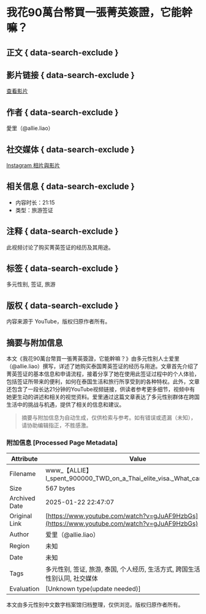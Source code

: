 # 我花90萬台幣買一張菁英簽證，它能幹嘛？

## 正文 { data-search-exclude }


## 影片链接 { data-search-exclude }
[查看影片](https://www.youtube.com/watch?v=PYn8BtfESJE)

## 作者 { data-search-exclude }
愛里（@allie.liao）

## 社交媒体 { data-search-exclude }
[Instagram 相片與影片](https://www.instagram.com/allie.liao/)

## 相关信息 { data-search-exclude }
- 内容时长：21:15
- 类型：旅游签证

## 注释 { data-search-exclude }
此视频讨论了购买菁英签证的经历及其用途。

## 标签 { data-search-exclude }
多元性别, 签证, 旅游

## 版权 { data-search-exclude }
内容来源于 YouTube，版权归原作者所有。
<!-- tcd_original_link https://www.youtube.com/watch?v=gJuAF9HzbGs -->


## 摘要与附加信息

<!-- tcd_abstract -->
本文《我花90萬台幣買一張菁英簽證，它能幹嘛？》由多元性别人士爱里（@allie.liao）撰写，详述了她购买泰国菁英签证的经历与用途。文章首先介绍了菁英签证的基本信息和申请流程，接着分享了她在使用此签证过程中的个人体验，包括签证所带来的便利，如何在泰国生活和旅行所享受到的各种特权。此外，文章还包含了一段长达21分钟的YouTube视频链接，供读者参考更多细节，视频中有她更生动的讲述和相关的视觉资料。爱里通过这篇文章表达了多元性别群体在跨国生活中的挑战与机遇，提供了相关的信息和建议。
<!-- tcd_abstract_end -->

> 摘要与附加信息为自动生成，仅供检索与参考。如有错误或遗漏（未知），请协助编辑指正，不胜感激。

### 附加信息 [Processed Page Metadata]

| Attribute       | Value                                  |
|-----------------|----------------------------------------|
| Filename        | www_【ALLIE】I_spent_900000_TWD_on_a_Thai_elite_visa._What_can_it_do.md                             |
| Size            | 567 bytes                           |
| Archived Date   | 2025-01-22 22:47:07                             |
| Original Link   | [https://www.youtube.com/watch?v=gJuAF9HzbGs](https://www.youtube.com/watch?v=gJuAF9HzbGs)                       |
| Author          | 爱里（@allie.liao）                               |
| Region          | 未知                               |
| Date            | 未知                                 |
| Tags            | 多元性别, 签证, 旅游, 泰国, 个人经历, 生活方式, 跨国生活, 移民政策, 性别认同, 社交媒体                                 |
| Evaluation            | [Unknown type(update needed)]                                 |
<!-- tcd_table_end -->

本文由多元性别中文数字档案馆归档整理，仅供浏览。版权归原作者所有。
